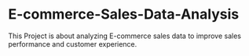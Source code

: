 # E-commerce-Sales-Data-Analysis
This Project is about analyzing E-commerce sales data to improve sales performance and customer experience.
